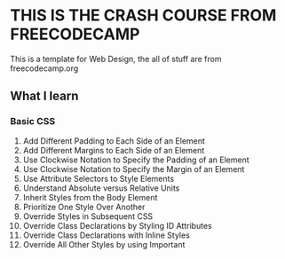# THIS IS THE CRASH COURSE FROM FREECODECAMP
This is a template for Web Design, the all of stuff are from freecodecamp.org

## What I learn
### Basic CSS
1. Add Different Padding to Each Side of an Element
2. Add Different Margins to Each Side of an Element
3. Use Clockwise Notation to Specify the Padding of an Element
4. Use Clockwise Notation to Specify the Margin of an Element
5. Use Attribute Selectors to Style Elements
6. Understand Absolute versus Relative Units
7. Inherit Styles from the Body Element
8. Prioritize One Style Over Another
9. Override Styles in Subsequent CSS
10. Override Class Declarations by Styling ID Attributes
11. Override Class Declarations with Inline Styles
12. Override All Other Styles by using Important
